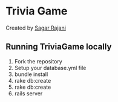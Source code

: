 # Trivia Game
Created by [Sagar Rajani](https://github.com/sagarrajani)

## Running TriviaGame locally

1. Fork the repository
2. Setup your database.yml file
3. bundle install
4. rake db:create
5. rake db:create
6. rails server
